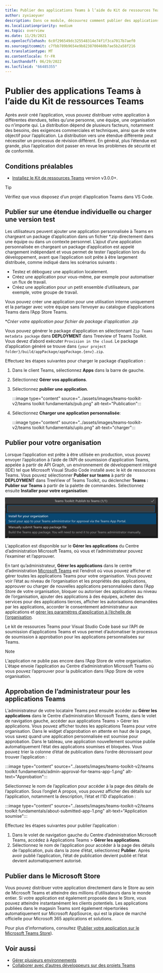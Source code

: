 ```yaml
---
title: Publier des applications Teams à l’aide du Kit de ressources Teams
author: zyxiaoyuer
description: Dans ce module, découvrez comment publier des applications Teams à l’aide du Kit de ressources Teams et publier dans une étendue ou une autorisation de chargement indépendant.
ms.localizationpriority: medium
ms.topic: overview
ms.date: 11/29/2021
ms.openlocfilehash: 6c0f296549dc325548314e74f1f3ca7017b7aef0
ms.sourcegitcommit: c7fbb789b9654e9b8238700460b7ae5b2a58f216
ms.translationtype: MT
ms.contentlocale: fr-FR
ms.lasthandoff: 06/29/2022
ms.locfileid: "66485355"
---
```

# <a name="publish-teams-apps-using-teams-toolkit"></a>Publier des applications Teams à l’aide du Kit de ressources Teams

Après avoir créé l’application, vous pouvez distribuer votre application à différentes étendues, telles qu’une personne, une équipe, une organisation ou n’importe qui. La distribution dépend de plusieurs facteurs, notamment des besoins, des exigences commerciales et techniques, ainsi que de votre objectif pour l’application. La distribution vers une étendue différente peut nécessiter un processus de révision différent. En général, plus l’étendue est grande, plus l’application doit passer en revue les problèmes de sécurité et de conformité.

## <a name="prerequisite"></a>Conditions préalables

* [Installez le Kit de ressources Teams](https://marketplace.visualstudio.com/items?itemName=TeamsDevApp.ms-teams-vscode-extension) version v3.0.0+.

> [!TIP]
> Vérifiez que vous disposez d’un projet d’application Teams dans VS Code.

## <a name="publish-to-individual-scope-or-sideload-permission"></a>Publier sur une étendue individuelle ou charger une version test

Les utilisateurs peuvent ajouter une application personnalisée à Teams en chargeant un package d’application dans un fichier *.zip directement dans une équipe ou dans un contexte personnel. L’ajout d’une application personnalisée en chargeant un package d’application est appelé chargement indépendant et vous permet de tester l’application lors du développement, avant que l’application soit prête à être largement distribuée, comme indiqué dans les scénarios suivants :

* Testez et déboguez une application localement.
* Créez une application pour vous-même, par exemple pour automatiser un flux de travail.
* Créez une application pour un petit ensemble d’utilisateurs, par exemple, votre groupe de travail.

Vous pouvez créer une application pour une utilisation interne uniquement et la partager avec votre équipe sans l’envoyer au catalogue d’applications Teams dans l’App Store Teams.

**Créer votre application pour *fichier de package d’application .zip**

Vous pouvez générer le package d’application en sélectionnant `Zip Teams metadata package` dans **DEPLOYMENT** dans Treeview of Teams Toolkit. Vous devez d’abord exécuter `Provision in the cloud`. Le package d’application généré se trouve dans `{your project folder}/build/appPackage/appPackage.{env}.zip`.

Effectuez les étapes suivantes pour charger le package d’application :

1. Dans le client Teams, sélectionnez **Apps** dans la barre de gauche.
2. Sélectionnez **Gérer vos applications**.
3. Sélectionnez **publier une application**.

   :::image type="content" source="../assets/images/teams-toolkit-v2/teams toolkit fundamentals/pub.png" alt-text="Publication":::

4. Sélectionnez **Charger une application personnalisée**:

   :::image type="content" source="../assets/images/teams-toolkit-v2/teams toolkit fundamentals/uplo.png" alt-text="charger":::

## <a name="publish-to-your-organization"></a>Publier pour votre organisation

Lorsque l’application est prête à être utilisée en production, vous pouvez envoyer l’application à l’aide de l’API de soumission d’application Teams, appelée à partir de API Graph, un environnement de développement intégré (IDE) tel que Microsoft Visual Studio Code installé avec le kit de ressources Teams. Vous pouvez sélectionner **Publier sur teams** à partir de **DEPLOYMENT** dans TreeView of Teams Toolkit, ou déclencher **Teams : Publier sur Teams** à partir de la palette de commandes. Sélectionnez ensuite **Installer pour votre organisation**:

![Installer pour votre organisation](./images/installforyourorganization.png)

L’application est disponible sur le **Gérer les applications** du Centre d’administration Microsoft Teams, où vous et l’administrateur pouvez l’examiner et l’approuver.

En tant qu’administrateur, **Gérer les applications** dans le centre d’administration [Microsoft Teams](https://admin.teams.microsoft.com/policies/manage-apps) est l’endroit où vous pouvez afficher et gérer toutes les applications Teams pour votre organisation. Vous pouvez voir l’état au niveau de l’organisation et les propriétés des applications, approuver ou charger de nouvelles applications personnalisées dans l’App Store de votre organisation, bloquer ou autoriser des applications au niveau de l’organisation, ajouter des applications à des équipes, acheter des services pour des applications tierces, afficher les autorisations demandées par les applications, accorder le consentement administrateur aux applications et [gérer les paramètres d’application à l’échelle de l’organisation](https://admin.teams.microsoft.com/policies/manage-apps).

Le kit de ressources Teams pour Visual Studio Code basé sur l’API de soumission d’applications Teams et vous permet d’automatiser le processus de soumission à approbation pour les applications personnalisées sur Teams.

> [!NOTE]
> L’application ne publie pas encore dans l’App Store de votre organisation. L’étape envoie l’application au Centre d’administration Microsoft Teams où vous pouvez l’approuver pour la publication dans l’App Store de votre organisation.

## <a name="admin-approval-for-teams-apps"></a>Approbation de l’administrateur pour les applications Teams

L’administrateur de votre locataire Teams peut ensuite accéder au **Gérer les applications** dans le Centre d’administration Microsoft Teams, dans le volet de navigation gauche, accéder aux applications Teams > Gérer les applications. Vous pouvez afficher toutes les applications Teams pour votre organisation. Dans le widget d’approbation en attente en haut de la page, vous savez quand une application personnalisée est soumise pour approbation.
Dans le tableau, une application nouvellement soumise publie automatiquement l’état des applications soumises et bloquées. Vous pouvez trier la colonne d’état de publication dans l’ordre décroissant pour trouver l’application :

 :::image type="content" source="../assets/images/teams-toolkit-v2/teams toolkit fundamentals/admin-approval-for-teams-app-1.png" alt-text="Approbation":::

Sélectionnez le nom de l’application pour accéder à la page des détails de l’application. Sous l’onglet À propos, vous pouvez afficher des détails sur l’application, notamment la description, l’état et l’ID d’application :

 :::image type="content" source="../assets/images/teams-toolkit-v2/teams toolkit fundamentals/about-submitted-app-1.png" alt-text="Application soumise":::

Effectuez les étapes suivantes pour publier l’application :

1. Dans le volet de navigation gauche du Centre d’administration Microsoft Teams, accédez à Applications Teams > **Gérer les applications**.
2. Sélectionnez le nom de l’application pour accéder à la page des détails de l’application, puis dans la zone d’état, sélectionnez **Publier**.
Après avoir publié l’application, l’état de publication devient publié et l’état devient automatiquement autorisé.

## <a name="publish-to-microsoft-store"></a>Publier dans le Microsoft Store

Vous pouvez distribuer votre application directement dans le Store au sein de Microsoft Teams et atteindre des millions d’utilisateurs dans le monde entier. Si votre application est également proposée dans le Store, vous pouvez atteindre instantanément les clients potentiels. Les applications publiées dans le magasin Teams sont également répertoriées automatiquement sur Microsoft AppSource, qui est la place de marché officielle pour Microsoft 365 applications et solutions.

Pour plus d’informations, consultez ([Publier votre application sur le Microsoft Teams Store](../concepts/deploy-and-publish/appsource/publish.md#publish-your-app-to-the-microsoft-teams-store)).

## <a name="see-also"></a>Voir aussi

* [Gérer plusieurs environnements](TeamsFx-multi-env.md)
* [Collaborer avec d’autres développeurs sur des projets Teams](TeamsFx-collaboration.md)
